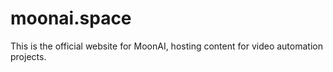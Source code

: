 # moonai.space
This is the official website for MoonAI, hosting content for video automation projects.
